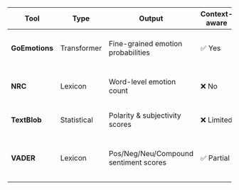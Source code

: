 | Tool           | Type        | Output                                | Context-aware | Use Case                                     |
| -------------- | ----------- | ------------------------------------- | ------------- | -------------------------------------------- |
| **GoEmotions** | Transformer | Fine-grained emotion probabilities    | ✅ Yes         | Deep emotion classification in long texts    |
| **NRC**        | Lexicon     | Word-level emotion count              | ❌ No          | Fast profiling from word-emotion mappings    |
| **TextBlob**   | Statistical | Polarity & subjectivity scores        | ❌ Limited     | General sentiment overview                   |
| **VADER**      | Lexicon     | Pos/Neg/Neu/Compound sentiment scores | ✅ Partial     | Social media, informal or short-form content |
